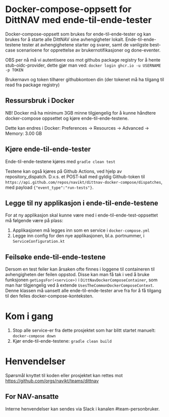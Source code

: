 # Docker-compose-oppsett for DittNAV med ende-til-ende-tester
Docker-compose-oppsett som brukes for ende-til-ende-tester og kan brukes for å starte alle DittNAV sine avhengigheter lokalt.
Ende-til-ende-testene tester at avhengighetene starter og svarer, samt de vanligste best-case scenarioene for opprettelse av
brukernotifikasjoner og done-eventer.

OBS per nå må vi autentisere oss mot githubs package registry for å hente stub-oidc-provider, dette gjør man ved:
`docker login ghcr.io -u USERNAME -p TOKEN`

Brukernavn og token tilhører githubkontoen din (der tokenet må ha tilgang til read fra package registry)

## Ressursbruk i Docker
NB! Docker må ha minimum 3GB minne tilgjengelig for å kunne håndtere docker-compose oppsettet og kjøre ende-til-ende-testene. 

Dette kan endres i Docker: 
Preferences -> Resources -> Advanced -> Memory: 3.00 GB

## Kjøre ende-til-ende-tester

Ende-til-ende-testene kjøres med `gradle clean test`

Testene kan også kjøres på Github Actions, ved hjelp av repository_dispatch. D.v.s. et POST-kall med gyldig Github-token til 
`https://api.github.com/repos/navikt/dittnav-docker-compose/dispatches`, med payload `{"event_type":"run-tests"}`.

## Legge til ny applikasjon i ende-til-ende-testene

For at ny applikasjon skal kunne være med i ende-til-ende-test-oppsettet må følgende være på plass:
1. Applikasjonen må legges inn som en service i `docker-compose.yml`
2. Legge inn config for den nye applikasjonen, bl.a. portnummer, i `ServiceConfiguration.kt`

## Feilsøke ende-til-ende-testene

Dersom en test feiler kan årsaken ofte finnes i loggene til containeren til avhengigheten der feilen oppstod. Disse kan man få tak
i ved å bruke funksjonen `getLogsFor(<service>)` i `DittNavDockerComposeContainer`, som man har tilgjengelig ved å extende `UsesTheCommonDockerComposeContext`. Denne
klassen må uansett alle ende-til-ende-tester arve fra for å få tilgang til den felles docker-compose-konteksten.

# Kom i gang
1. Stop alle service-er fra dette prosjektet som har blitt startet manuelt: `docker-compose down`
2. Kjør ende-til-ende-testene: `gradle clean build`

# Henvendelser

Spørsmål knyttet til koden eller prosjektet kan rettes mot https://github.com/orgs/navikt/teams/dittnav

## For NAV-ansatte

Interne henvendelser kan sendes via Slack i kanalen #team-personbruker.
